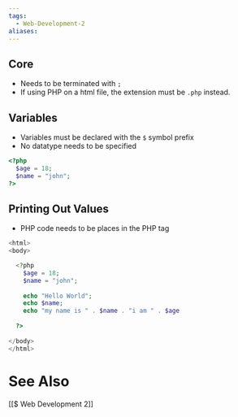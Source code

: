 ```yaml
---
tags:
  - Web-Development-2
aliases:
---
```

## Core
- Needs to be terminated with `;`
- If using PHP on a html file, the extension must be `.php` instead.

## Variables
- Variables must be declared with the `$` symbol prefix
- No datatype needs to be specified
```php showlinenumbers
<?php
  $age = 18;
  $name = "john";
?>
```
## Printing Out Values
- PHP code needs to be places in the PHP tag
```php showlinenumbers {4-6}
<html>
<body>

  <?php
    $age = 18;
    $name = "john";
    
    echo "Hello World";
    echo $name;
    echo "my name is " . $name . "i am " . $age
  
  ?>
  
</body>
</html>
```


# See Also
[[$ Web Development 2]]
